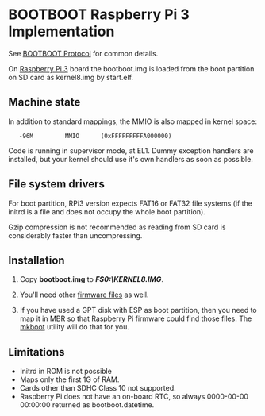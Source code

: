 BOOTBOOT Raspberry Pi 3 Implementation
======================================

See [BOOTBOOT Protocol](https://github.com/bztsrc/bootboot) for common details.

On [Raspberry Pi 3](https://www.raspberrypi.org/documentation/hardware/raspberrypi/bootmodes/sdcard.md) board the bootboot.img
is loaded from the boot partition on SD card as kernel8.img by start.elf.

Machine state
-------------

In addition to standard mappings, the MMIO is also mapped in kernel space:

```
   -96M         MMIO      (0xFFFFFFFFFA000000)
```

Code is running in supervisor mode, at EL1. Dummy exception handlers are installed, but your kernel should use it's own
handlers as soon as possible.

File system drivers
-------------------

For boot partition, RPi3 version expects FAT16 or FAT32 file systems (if the
initrd is a file and does not occupy the whole boot partition).

Gzip compression is not recommended as reading from SD card is considerably faster than uncompressing.

Installation
------------

1. Copy __bootboot.img__ to **_FS0:\KERNEL8.IMG_**.

2. You'll need other [firmware files](https://github.com/raspberrypi/firmware/tree/master/boot) as well.

3. If you have used a GPT disk with ESP as boot partition, then you need to map it in MBR so that Raspberry Pi
    firmware could find those files. The [mkboot](https://github.com/bztsrc/bootboot/blob/master/aarch64-rpi/mkboot.c)
    utility will do that for you.

Limitations
-----------

 - Initrd in ROM is not possible
 - Maps only the first 1G of RAM.
 - Cards other than SDHC Class 10 not supported.
 - Raspberry Pi does not have an on-board RTC, so always 0000-00-00 00:00:00 returned as bootboot.datetime.
 
